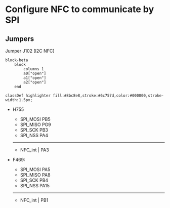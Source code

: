 # Configure NFC to communicate by SPI

## Jumpers

Jumper J102 [I2C NFC]
```mermaid
block-beta
    block
        columns 1
        a0["open"]
        a1["open"]
        a2["open"]
    end

classDef highlighter fill:#8bc8e8,stroke:#6c757d,color:#000000,stroke-width:1.5px;
```

- H755
	- SPI_MOSI PB5
    - SPI_MISO PG9
    - SPI_SCK  PB3
	- SPI_NSS  PA4
    ---
    - NFC_int | PA3

- F469:
	- SPI_MOSI PA5 
    - SPI_MISO PA8
    - SPI_SCK  PB4
	- SPI_NSS  PA15
    ---
    - NFC_int | PB1